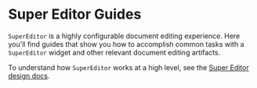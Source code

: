 # Super Editor Guides
`SuperEditor` is a highly configurable document editing experience. Here you'll find guides that show you how to accomplish common tasks with a `SuperEditor` widget and other relevant document editing artifacts.

To understand how `SuperEditor` works at a high level, see the [Super Editor design docs](design-docs/README).

